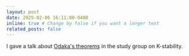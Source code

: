 ```yaml
---
layout: post
date: 2025-02-06 16:11:00-0400
inline: true # Change by false if you want a longer text
related_posts: false
---
```


I gave a talk about <a  href="https://alvarogohe.github.io/projects/odakas_theorems/">Odaka\'s theorems</a> in the study group on K-stability.
